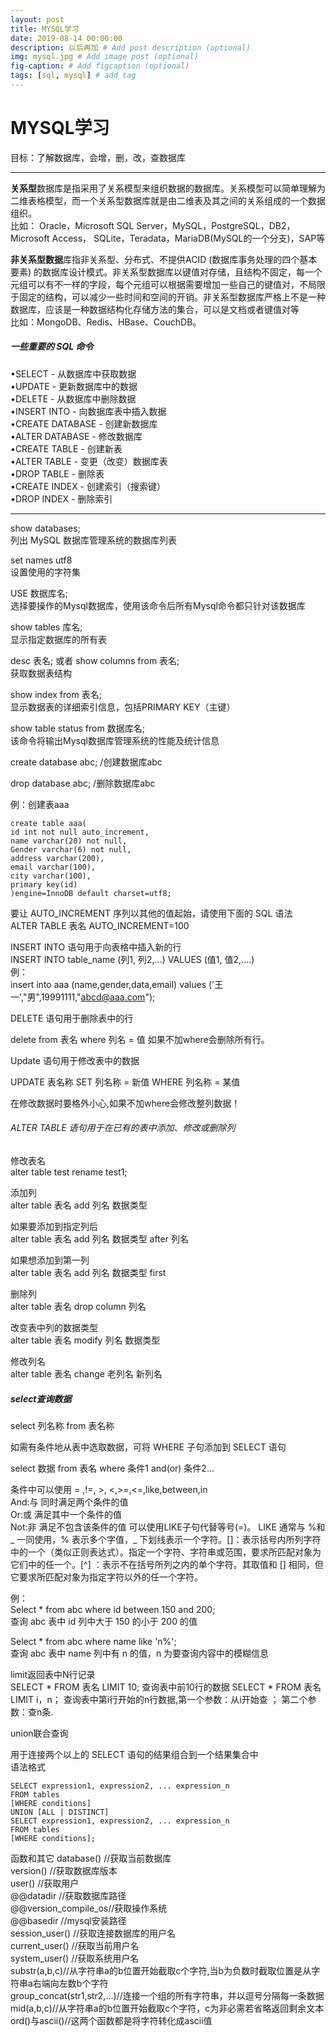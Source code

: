 ```yaml
---
layout: post
title: MYSQL学习
date: 2019-08-14 00:00:00 
description: 以后再加 # Add post description (optional)
img: mysql.jpg # Add image post (optional)
fig-caption: # Add figcaption (optional)
tags: [sql, mysql] # add tag
---
```




# MYSQL学习
目标：了解数据库，会增，删，改，查数据库

---

**关系型**数据库是指采用了关系模型来组织数据的数据库。关系模型可以简单理解为二维表格模型，而一个关系型数据库就是由二维表及其之间的关系组成的一个数据组织。  
比如：
Oracle，Microsoft SQL Server，MySQL，PostgreSQL，DB2，
Microsoft Access， SQLite，Teradata，MariaDB(MySQL的一个分支)，SAP等

**非关系型数据**库指非关系型、分布式、不提供ACID (数据库事务处理的四个基本要素) 的数据库设计模式。非关系型数据库以键值对存储，且结构不固定，每一个元组可以有不一样的字段，每个元组可以根据需要增加一些自己的键值对，不局限于固定的结构，可以减少一些时间和空间的开销。非关系型数据库严格上不是一种数据库，应该是一种数据结构化存储方法的集合，可以是文档或者键值对等  
比如：MongoDB、Redis、HBase、CouchDB。
##### 一些重要的 SQL 命令

•SELECT - 从数据库中获取数据<br>
•UPDATE - 更新数据库中的数据<br>
•DELETE - 从数据库中删除数据<br>
•INSERT INTO - 向数据库表中插入数据<br>
•CREATE DATABASE - 创建新数据库  
•ALTER DATABASE - 修改数据库  
•CREATE TABLE - 创建新表  
•ALTER TABLE - 变更（改变）数据库表  
•DROP TABLE - 删除表  
•CREATE INDEX - 创建索引（搜索键）  
•DROP INDEX - 删除索引  

---


show databases; <br>
列出 MySQL 数据库管理系统的数据库列表 <br>

set names utf8  
设置使用的字符集

USE 数据库名; <br>
选择要操作的Mysql数据库，使用该命令后所有Mysql命令都只针对该数据库  

show tables 库名; <br>
显示指定数据库的所有表


desc 表名;   或者  show columns from 表名;  
获取数据表结构  

show index from 表名;  
显示数据表的详细索引信息，包括PRIMARY KEY（主键）

show table status from 数据库名;  
该命令将输出Mysql数据库管理系统的性能及统计信息


create database abc; /创建数据库abc

drop database abc; /删除数据库abc

例：创建表aaa
```
create table aaa(
id int not null auto_increment,
name varchar(20) not null,
Gender varchar(6) not null,
address varchar(200), 
email varchar(100), 
city varchar(100), 
primary key(id)
)engine=InnoDB default charset=utf8;
```
要让 AUTO_INCREMENT 序列以其他的值起始，请使用下面的 SQL 语法  
ALTER TABLE 表名 AUTO_INCREMENT=100

INSERT INTO 语句用于向表格中插入新的行   
INSERT INTO table_name (列1, 列2,...) VALUES (值1, 值2,....)  
例：  
insert into aaa (name,gender,data,email)
values
('王一',"男",19991111,"abcd@aaa.com");

DELETE 语句用于删除表中的行  

delete from 表名 where 列名 = 值
如果不加where会删除所有行。

Update 语句用于修改表中的数据

UPDATE 表名称 SET 列名称 = 新值 WHERE 列名称 = 某值  

在修改数据时要格外小心,如果不加where会修改整列数据！


###### ALTER TABLE 语句用于在已有的表中添加、修改或删除列  
修改表名  
alter table test rename test1;   

添加列  
alter table 表名 add 列名 数据类型 

如果要添加到指定列后  
alter table 表名 add 列名 数据类型 after 列名 

如果想添加到第一列  
alter table 表名 add 列名 数据类型 first  

删除列  
alter table 表名 drop column 列名  

改变表中列的数据类型   
alter table 表名 modify 列名 数据类型  

修改列名  
alter table 表名 change  老列名 新列名

##### select查询数据  
select 列名称 from 表名称 

如需有条件地从表中选取数据，可将 WHERE 子句添加到 SELECT 语句


select 数据 from 表名 where 条件1 and(or) 条件2...


条件中可以使用 = ,!=, >, <,>=,<=,like,between,in  
And:与 同时满足两个条件的值  
Or:或 满足其中一个条件的值  
Not:非 满足不包含该条件的值 
可以使用LIKE子句代替等号(=)。
LIKE 通常与 %和_ 一同使用，% 表示多个字值，_ 下划线表示一个字符。[]：表示括号内所列字符中的一个（类似正则表达式）。指定一个字符、字符串或范围，要求所匹配对象为它们中的任一个。[^] ：表示不在括号所列之内的单个字符。其取值和 [] 相同，但它要求所匹配对象为指定字符以外的任一个字符。

例：  
Select * from abc where id between 150 and 200;  
查询 abc 表中 id 列中大于 150 的小于 200 的值

Select * from abc where name like 'n%';  
查询 abc 表中 name 列中有 n 的值，n 为要查询内容中的模糊信息 

limit返回表中N行记录  
SELECT * FROM 表名 LIMIT 10;
查询表中前10行的数据
SELECT * FROM 表名 LIMIT i，n；
查询表中第i行开始的n行数据,第一个参数：从i开始查 ； 第二个参数：查n条.

union联合查询

用于连接两个以上的 SELECT 语句的结果组合到一个结果集合中  
语法格式
```
SELECT expression1, expression2, ... expression_n
FROM tables
[WHERE conditions]
UNION [ALL | DISTINCT]
SELECT expression1, expression2, ... expression_n
FROM tables
[WHERE conditions];
```
函数和其它
database() //获取当前数据库   
version() //获取数据库版本  
user() //获取用户  
@@datadir //获取数据库路径  
@@version_compile_os//获取操作系统  
@@basedir //mysql安装路径  
session_user() //获取连接数据库的用户名  
current_user() //获取当前用户名  
system_user() //获取系统用户名   
substr(a,b,c)//从字符串a的b位置开始截取c个字符,当b为负数时截取位置是从字符串a右端向左数b个字符   
group_concat(str1,str2,...)//连接一个组的所有字符串，并以逗号分隔每一条数据  
mid(a,b,c)//从字符串a的b位置开始截取c个字符，c为非必需若省略返回剩余文本  
ord()与ascii()//这两个函数都是将字符转化成ascii值 